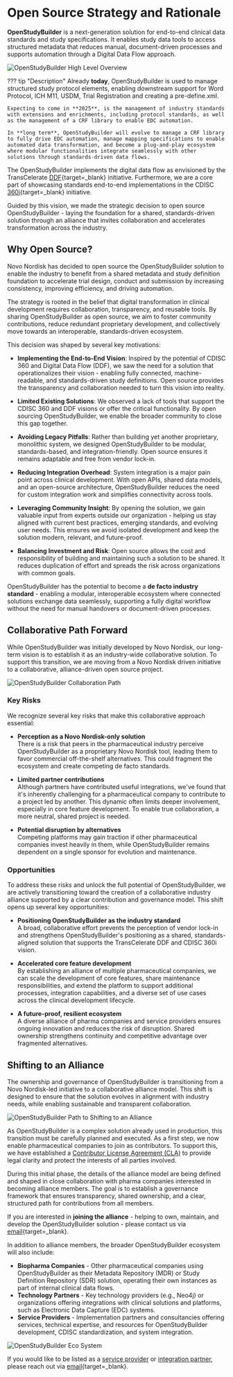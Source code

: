 # Open Source Strategy and Rationale

**OpenStudyBuilder** is a next-generation solution for end-to-end clinical data standards and study specifications. It enables study data tools to access structured metadata that reduces manual, document-driven processes and supports automation through a Digital Data Flow approach.

![OpenStudyBuilder High Level Overview](./img/info_open_source_1.png)

??? tip "Description"
    Already **today**, OpenStudyBuilder is used to manage structured study protocol elements, enabling downstream support for Word Protocol, ICH M11, USDM, Trial Registration and creating a pre-define.xml.

    Expecting to come in **2025**, is the management of industry standards with extensions and enrichments, including protocol standards, as well as the management of a CRF library to enable EDC automation.

    In **long term**, OpenStudyBuilder will evolve to manage a CRF library to fully drive EDC automation, manage mapping specifications to enable automated data transformation, and become a plug-and-play ecosystem where modular functionalities integrate seamlessly with other solutions through standards-driven data flows.

The OpenStudyBuilder implements the digital data flow as envisioned by the TransCelerate [DDF](https://www.transceleratebiopharmainc.com/initiatives/digital-data-flow/){target=_blank} initiative. Furthermore, we are a core part of showcasing standards end-to-end implementations in the CDISC [360i](https://www.cdisc.org/cdisc-360i){target=_blank} initiative.

Guided by this vision, we made the strategic decision to open source OpenStudyBuilder - laying the foundation for a shared, standards-driven solution through an alliance that invites collaboration and accelerates transformation across the industry.

## Why Open Source?

Novo Nordisk has decided to open source the OpenStudyBuilder solution to enable the industry to benefit from a shared metadata and study definition foundation to accelerate trial design, conduct and submission by increasing consistency, improving efficiency, and driving automation.

The strategy is rooted in the belief that digital transformation in clinical development requires collaboration, transparency, and reusable tools. By sharing OpenStudyBuilder as open source, we aim to foster community contributions, reduce redundant proprietary development, and collectively move towards an interoperable, standards-driven ecosystem.

This decision was shaped by several key motivations:

- **Implementing the End-to-End Vision**: Inspired by the potential of CDISC 360 and Digital Data Flow (DDF), we saw the need for a solution that operationalizes their vision - enabling fully connected, machine-readable, and standards-driven study definitions. Open source provides the transparency and collaboration needed to turn this vision into reality.

- **Limited Existing Solutions**: We observed a lack of tools that support the CDISC 360 and DDF visions or offer the critical functionality. By open sourcing OpenStudyBuilder, we enable the broader community to close this gap together.

- **Avoiding Legacy Pitfalls**: Rather than building yet another proprietary, monolithic system, we designed OpenStudyBuilder to be modular, standards-based, and integration-friendly. Open source ensures it remains adaptable and free from vendor lock-in.

- **Reducing Integration Overhead**: System integration is a major pain point across clinical development. With open APIs, shared data models, and an open-source architecture, OpenStudyBuilder reduces the need for custom integration work and simplifies connectivity across tools.

- **Leveraging Community Insight**: By opening the solution, we gain valuable input from experts outside our organization - helping us stay aligned with current best practices, emerging standards, and evolving user needs. This ensures we avoid isolated development and keep the solution modern, relevant, and future-proof.

- **Balancing Investment and Risk**: Open source allows the cost and responsibility of building and maintaining such a solution to be shared. It reduces duplication of effort and spreads the risk across organizations with common goals.

OpenStudyBuilder has the potential to become a **de facto industry standard** - enabling a modular, interoperable ecosystem where connected solutions exchange data seamlessly, supporting a fully digital workflow without the need for manual handovers or document-driven processes.

## Collaborative Path Forward

While OpenStudyBuilder was initially developed by Novo Nordisk, our long-term vision is to establish it as an industry-wide collaborative solution. To support this transition, we are moving from a Novo Nordisk driven initiative to a collaborative, alliance-driven open source project.

![OpenStudyBuilder Collaboration Path](./img/info_open_source_2.png)

### Key Risks

We recognize several key risks that make this collaborative approach essential:

- **Perception as a Novo Nordisk-only solution**  
  There is a risk that peers in the pharmaceutical industry perceive OpenStudyBuilder as a proprietary Novo Nordisk tool, leading them to favor commercial off-the-shelf alternatives. This could fragment the ecosystem and create competing de facto standards.

- **Limited partner contributions**  
  Although partners have contributed useful integrations, we've found that it's inherently challenging for a pharmaceutical company to contribute to a project led by another. This dynamic often limits deeper involvement, especially in core feature development. To enable true collaboration, a more neutral, shared project is needed.

- **Potential disruption by alternatives**  
  Competing platforms may gain traction if other pharmaceutical companies invest heavily in them, while OpenStudyBuilder remains dependent on a single sponsor for evolution and maintenance.

### Opportunities

To address these risks and unlock the full potential of OpenStudyBuilder, we are actively transitioning toward the creation of a collaborative industry alliance supported by a clear contribution and governance model. This shift opens up several key opportunities:

- **Positioning OpenStudyBuilder as the industry standard**  
  A broad, collaborative effort prevents the perception of vendor lock-in and strengthens OpenStudyBuilder's positioning as a shared, standards-aligned solution that supports the TransCelerate DDF and CDISC 360i vision.

- **Accelerated core feature development**  
  By establishing an alliance of multiple pharmaceutical companies, we can scale the development of core features, share maintenance responsibilities, and extend the platform to support additional processes, integration capabilities, and a diverse set of use cases across the clinical development lifecycle.

- **A future-proof, resilient ecosystem**  
  A diverse alliance of pharma companies and service providers ensures ongoing innovation and reduces the risk of disruption. Shared ownership strengthens continuity and competitive advantage over fragmented alternatives.

## Shifting to an Alliance

The ownership and governance of OpenStudyBuilder is transitioning from a Novo Nordisk-led initiative to a collaborative alliance model. This shift is designed to ensure that the solution evolves in alignment with industry needs, while enabling sustainable and transparent collaboration.

![OpenStudyBuilder Path to Shifting to an Alliance](./img/info_open_source_3.png)

As OpenStudyBuilder is a complex solution already used in production, this transition must be carefully planned and executed. As a first step, we now enable pharmaceutical companies to join as contributors. To support this, we have established a [Contributor License Agreement (CLA)](info_contribution.md#contributor-license-agreement-cla) to provide legal clarity and protect the interests of all parties involved.

During this initial phase, the details of the alliance model are being defined and shaped in close collaboration with pharma companies interested in becoming alliance members. The goal is to establish a governance framework that ensures transparency, shared ownership, and a clear, structured path for contributions from all members.

If you are interested in **joining the alliance** - helping to own, maintain, and develop the OpenStudyBuilder solution - please contact us via [email](mailto:openstudybuilder@gmail.com){target=_blank}.

In addition to alliance members, the broader OpenStudyBuilder ecosystem will also include:

- **Biopharma Companies** - Other pharmaceutical companies using OpenStudyBuilder as their Metadata Repository (MDR) or Study Definition Repository (SDR) solution, operating their own instances as part of internal clinical data flows.
- **Technology Partners** - Key technology providers (e.g., Neo4j) or organizations offering integrations with clinical solutions and platforms, such as Electronic Data Capture (EDC) systems.
- **Service Providers** - Implementation partners and consultancies offering services, technical expertise, and resources for OpenStudyBuilder development, CDISC standardization, and system integration.

![OpenStudyBuilder Eco System](./img/info_open_source_4.png)

If you would like to be listed as a [service provider](info_services.md) or [integration partner](info_integrations.md), please reach out via [email](mailto:openstudybuilder@gmail.com){target=_blank}.





